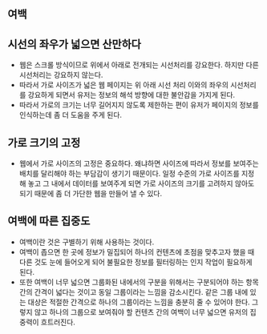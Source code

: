 ## 여백

## 시선의 좌우가 넓으면 산만하다
- 웹은 스크롤 방식이므로 위에서 아래로 전개되는 시선처리를 강요한다. 하지만 다른 시선처리는 강요하지 않는다.
- 따라서 가로 사이즈가 넓은 웹 페이지는 위 아래 시선 처리 이와의 좌우의 시선처리를 강요하게 되면서 유저는 정보의 해석 방향에 대한 불안감을 가지게 된다.
- 따라서 가로의 크기는 너무 길어지지 않도록 제한하는 편이 유저가 페이지의 정보를 인식하는데 좀 더 도움을 주게 된다.

## 가로 크기의 고정
- 웹에서 가로 사이즈의 고정은 중요하다. 왜냐하면 사이즈에 따라서 정보를 보여주는 배치를 달리해야 하는 부담감이 생기기 때문이다. 일정 수준의 가로 사이즈를 지정해 놓고 그 내에서 데이터를 보여주게 되면 가로 사이즈의 크기를 고려하지 않아도 되기 때문에 좀 더 가단한 웹을 만들어 낼 수 있다.

## 여백에 따른 집중도
- 여백이란 것은 구별하기 위해 사용하는 것이다.
- 여백이 좁으면 한 곳에 정보가 밀집되어 하나의 컨텐츠에 초점을 맞추고자 했을 때 다른 것도 눈에 들어오게 되어 불필요한 정보를 필터링하는 인지 작업이 필요하게 된다. 
- 또한 여백이 너무 넓으면 그룹화된 내에서의 구분을 위해서는 구분되어야 하는 항목 간의 간격이 넓다는 것이고 동일 그룹이라는 느낌을 감소시킨다. 같은 그룹 내에 있는 대상은 적절한 간격으로 하나의 그룹이라는 느낌을 충분히 줄 수 있어야 한다. 그렇지 않고 하나의 그룹으로 보여줘야 할 컨텐츠 간의 여백이 너무 넓으면 유저의 집중력이 흐트러진다.
